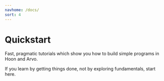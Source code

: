 ```yaml
---
navhome: /docs/
sort: 4
---
```


# Quickstart

Fast, pragmatic tutorials which show you how to build simple programs in Hoon and Arvo.

If you learn by getting things done, not by exploring fundamentals, start here.

<list/>
